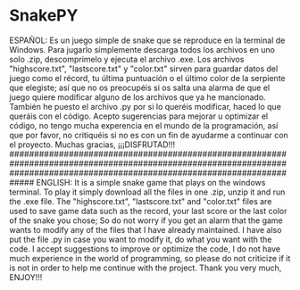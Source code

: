 # SnakePY
ESPAÑOL:
Es un juego simple de snake que se reproduce en la terminal de Windows.
Para jugarlo simplemente descarga todos los archivos en uno solo .zip, descomprimelo y ejecuta el archivo .exe.
Los archivos "highscore.txt", "lastscore.txt" y "color.txt" sirven para guardar datos del juego como el récord, tu última puntuación o el último color de la serpiente que elegiste; así que no os preocupéis si os salta una alarma de que el juego quiere modificar alguno de los archivos que ya he mancionado.
También he puesto el archivo .py por si lo queréis modificar, haced lo que queráis con el código.
Acepto sugerencias para mejorar u optimizar el código, no tengo mucha experencia en el mundo de la programación, así que por favor, no critiquéis si no es con un fin de ayudarme a continuar con el proyecto.
Muchas gracias, ¡¡¡DISFRUTAD!!!
#############################################################################################################################################################################
ENGLISH:
It is a simple snake game that plays on the windows terminal.
To play it simply download all the files in one .zip, unzip it and run the .exe file.
The "highscore.txt", "lastscore.txt" and "color.txt" files are used to save game data such as the record, your last score or the last color of the snake you chose; So do not worry if you get an alarm that the game wants to modify any of the files that I have already maintained.
I have also put the file .py in case you want to modify it, do what you want with the code.
I accept suggestions to improve or optimize the code, I do not have much experience in the world of programming, so please do not criticize if it is not in order to help me continue with the project.
Thank you very much, ENJOY!!!
